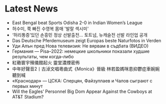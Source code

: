 # Latest News
-  East Bengal beat Sports Odisha 2-0 in Indian Women’s League
-  허수미, 쭉 빠진 수영복 몸매 '발랄 섹시미'
-  ‘허리통증’있던 손흥민 정상 선발출전... 토트넘, 뉴캐슬전 선발 라인업 공개
-  Das Deutsche Pferdemuseum zeigt Europas beste Naturfotos in Verden
-  Уди Алън пред Нова телевизия: Не вярвам в съдбата (ВИДЕО)
-  Германия — Pisa–2022: немецкие школьники показали худшие результаты, чем когда–либо
-  紅磡寰宇殯儀館起火 靈堂濃煙密佈
-  中年好聲音2丨古淖文唱粵曲式《Monica》晉級 林若盈媽咪患抑鬱症車婉婉聽到喊
-  «Краснодар» — ЦСКА: Сперцян, Файзуллаев и Чалов сыграют с первых минут
-  Will the Eagles’ Personnel Big Dom Appear Against the Cowboys at AT&T Stadium?
